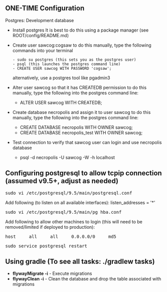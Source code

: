 ONE-TIME Configuration
---
Postgres: Development database
  - Install postgres
  	It is best to do this using a package manager (see ROOT/config/README.md)
  	
  - Create user sawcog:cogsaw
  	to do this manually, type the following commands into your terminal
  		
  		- sudo su postgres (this sets you as the postgres user)
  		- psql (this launches the postgres command line)
  		- CREATE USER sawcog WITH PASSWORD 'cogsaw';
  	
  	alternatively, use a postgres tool like pgadmin3
  	
  - Alter user sawcog so that it has CREATEDB permission
  	to do this manually, type the following into the postgres command line:
  	- ALTER USER sawcog WITH CREATEDB;
  	
  - Create database necropolis and assign it to user sawcog
  	to do this manually, type the following into the postgres command line:
  	- CREATE DATABASE necropolis WITH OWNER sawcog;
  	- CREATE DATABASE necropolis_test WITH OWNER sawcog;

  - Test connection to verify that sawcog user can login and use necropolis database
  	- psql -d necropolis -U sawcog -W -h localhost


Configuring postgresql to allow tcpip connection (assumed v9.5+, adjust as needed)
---
<pre>
sudo vi /etc/postgresql/9.5/main/postgresql.conf
</pre>

Add following (to listen on all available interfaces):
listen_addresses = '*'


<pre>
sudo vi /etc/postgresql/9.5/main/pg_hba.conf
</pre>

Add following to allow other machines to login (this will need to be removed/limited if deployed to production):<br/>
<pre>
host     all     all     0.0.0.0/0     md5
</pre>

<pre>
sudo service postgresql restart
</pre>


Using gradle (To see all tasks: ./gradlew tasks)
---
  - **flywayMigrate -i** - Execute migrations
  - **flywayClean -i**  - Clean the database and drop the table associated with migrations
